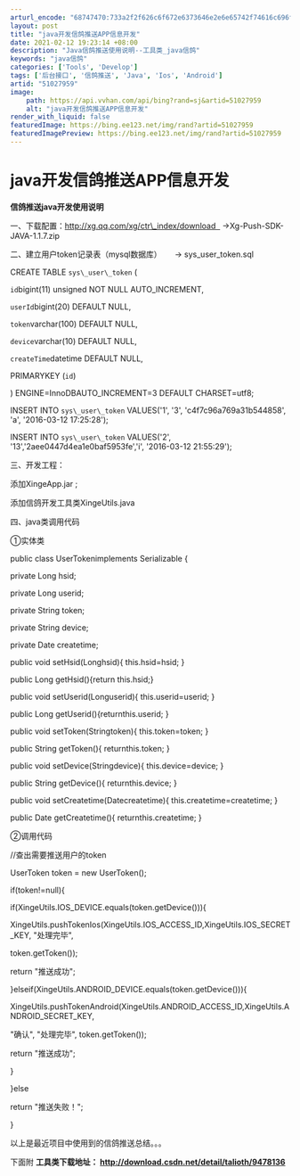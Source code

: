 ```yaml
---
arturl_encode: "68747470:733a2f2f626c6f672e6373646e2e6e65742f74616c696f7468:2f61727469636c652f64657461696c732f3531303237393539"
layout: post
title: "java开发信鸽推送APP信息开发"
date: 2021-02-12 19:23:14 +08:00
description: "Java信鸽推送使用说明--工具类_java信鸽"
keywords: "java信鸽"
categories: ['Tools', 'Develop']
tags: ['后台接口', '信鸽推送', 'Java', 'Ios', 'Android']
artid: "51027959"
image:
    path: https://api.vvhan.com/api/bing?rand=sj&artid=51027959
    alt: "java开发信鸽推送APP信息开发"
render_with_liquid: false
featuredImage: https://bing.ee123.net/img/rand?artid=51027959
featuredImagePreview: https://bing.ee123.net/img/rand?artid=51027959
---
```


# java开发信鸽推送APP信息开发

**信鸽推送java开发使用说明**

  

一、下载配置：http://xg.qq.com/xg/ctr\_index/download   →Xg-Push-SDK-JAVA-1.1.7.zip

二、建立用户token记录表（mysql数据库）      → sys\_user\_token.sql

CREATE TABLE `sys\_user\_token` (

`id`bigint(11) unsigned NOT NULL AUTO\_INCREMENT,

`userId`bigint(20) DEFAULT NULL,

`token`varchar(100) DEFAULT NULL,

`device`varchar(10) DEFAULT NULL,

`createTime`datetime DEFAULT NULL,

PRIMARYKEY (`id`)

) ENGINE=InnoDBAUTO\_INCREMENT=3 DEFAULT CHARSET=utf8;

INSERT INTO `sys\_user\_token` VALUES('1', '3', 'c4f7c96a769a31b544858', 'a', '2016-03-12 17:25:28');

INSERT INTO `sys\_user\_token` VALUES('2',   '13','2aee0447d4ea1e0baf5953fe','i', '2016-03-12 21:55:29');

三、开发工程：

添加XingeApp.jar ;

添加信鸽开发工具类XingeUtils.java

四、java类调用代码

①实体类

public class UserTokenimplements Serializable {

private Long hsid;

private Long userid;

private String token;

private String device;

private Date createtime;

public void setHsid(Longhsid){ this.hsid=hsid; }

public Long getHsid(){return this.hsid;}

public void setUserid(Longuserid){ this.userid=userid; }

public Long getUserid(){returnthis.userid; }

public void setToken(Stringtoken){ this.token=token; }

public String getToken(){ returnthis.token; }

public void setDevice(Stringdevice){ this.device=device; }

public String getDevice(){ returnthis.device; }

public void setCreatetime(Datecreatetime){ this.createtime=createtime; }

public Date getCreatetime(){ returnthis.createtime; }

②调用代码

//查出需要推送用户的token

UserToken token = new UserToken();

if(token!=null){

if(XingeUtils.IOS\_DEVICE.equals(token.getDevice())){

XingeUtils.pushTokenIos(XingeUtils.IOS\_ACCESS\_ID,XingeUtils.IOS\_SECRET\_KEY, "处理完毕",

token.getToken());

return "推送成功";

}elseif(XingeUtils.ANDROID\_DEVICE.equals(token.getDevice())){

XingeUtils.pushTokenAndroid(XingeUtils.ANDROID\_ACCESS\_ID,XingeUtils.ANDROID\_SECRET\_KEY,

"确认", "处理完毕", token.getToken());

return "推送成功";

}

}else

return "推送失败！";

}

以上是最近项目中使用到的信鸽推送总结。。。

下面附
**工具类下载地址：
<http://download.csdn.net/detail/talioth/9478136>**